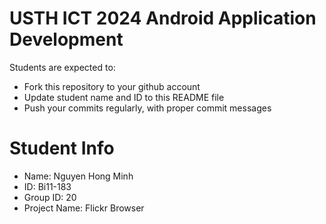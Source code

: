 USTH ICT 2024 Android Application Development
=====================================================

Students are expected to:

* Fork this repository to your github account
* Update student name and ID to this README file
* Push your commits regularly, with proper commit messages

Student Info
=======================

* Name: Nguyen Hong Minh
* ID: Bi11-183
* Group ID: 20
* Project Name: Flickr Browser

